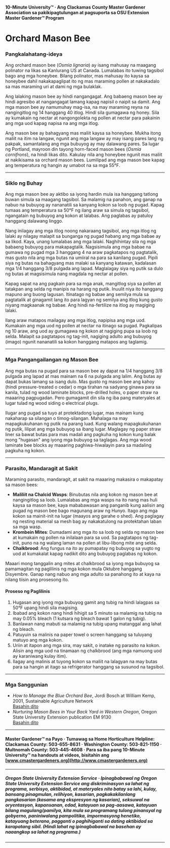 #### 10-Minute University™ · Ang Clackamas County Master Gardener Association sa pakikipagtulungan at pagsuporta sa OSU Extension Master Gardener™ Program

# Orchard Mason Bee

### Pangkalahatang-ideya

Ang orchard mason bee (*Osmia lignaria*) ay isang mahusay na maagang polinator na likas sa Kanlurang US at Canada. Lumalabas ito tuwing tagsibol bago ang mga honeybee. Bilang polinator, mas mahusay ito kaysa sa honeybee dahil nakakapaglipat ito ng mas maraming pollen at nakakadalo sa mas maraming uri at dami ng mga bulaklak.

Ang lalaking mason bee ay hindi nangangagat. Ang babaeng mason bee ay hindi agresibo at nangangagat lamang kapag napisil o naipit sa damit. Ang mga mason bee ay namumuhay mag-isa, na may maraming reyna na nangingitlog ng 14 hanggang 40 itlog. Hindi sila gumagawa ng honey. Sila ay kumakain ng nectar at nangongolekta ng pollen at nectar para pakainin ang mga uod kapag napisa na ang mga itlog.

Ang mason bee ay bahagyang mas maliit kaysa sa honeybee. Mukha itong maliit na itim na langaw, ngunit ang mga langaw ay may isang pares lang ng pakpak, samantalang ang mga bubuyog ay may dalawang pares. Sa lugar ng Portland, mayroon din tayong horn-faced mason bees (*Osmia cornifrons*), na hindi likas dito. Kakulay nila ang honeybee ngunit mas maliit at nakikisama sa orchard mason bees. Lumilipad ang mga mason bee kapag ang temperatura ng hangin ay umabot na sa mga 55°F.

---

### Siklo ng Buhay

Ang mga mason bee ay aktibo sa iyong hardin mula isa hanggang tatlong buwan simula sa maagang tagsibol. Sa malamig na panahon, ang ganap na nabuo na bubuyog ay nananatili sa kanyang kokon sa loob ng pugad. Kapag tumaas ang temperatura sa 50°F ng ilang araw sa simula ng tagsibol, ngangatain ng bubuyog ang kokon at lalabas. Ang paglabas ay patuloy hanggang dalawang linggo.

Nang inilagay ang mga itlog noong nakaraang tagsibol, ang mga itlog ng lalaki ay nilagay malapit sa bunganga ng pugad habang ang mga babae ay sa likod. Kaya, unang lumalabas ang mga lalaki. Naghihintay sila ng mga babaeng bubuyog para makapagtalik. Nagsisimula ang mga babae na gumawa ng pugad mga 3 hanggang 4 na araw pagkatapos ng pagtatalik, mas gusto nila ang mga butas na umiiral na para sa kanilang pugad. Pipili siya ng butas na bahagyang mas malaki sa kanyang katawan, kadalasan mga 1/4 hanggang 3/8 pulgada ang lapad. Maglalagay siya ng putik sa dulo ng butas at magsisimula nang magdala ng nectar at pollen.

Kapag sapat na ang pagkain para sa mga anak, mangitlog siya sa pollen at tatakpan ang selda ng manipis na harang ng putik. Inuulit niya ito hanggang mapuno ang buong lagusan. Itinatago ng babae ang semilya mula sa pagtatalik at ginagamit lang ito para lagyan ng semilya ang itlog kung gusto niyang magkaanak ng babae. Ang hindi na-fertilize na itlog ay magiging lalaki.

Ilang araw matapos mailagay ang mga itlog, napipisa ang mga uod. Kumakain ang mga uod ng pollen at nectar na itinago sa pugad. Pagkalipas ng 10 araw, ang uod ay gumagawa ng kokon at nagiging pupa sa loob ng selda. Malapit sa pagtatapos ng tag-init, nagiging adulto ang bubuyog (imago) ngunit nananatili sa kokon hanggang matapos ang taglamig.

---

### Mga Pangangailangan ng Mason Bee

Ang mga butas na pugad para sa mason bee ay dapat na 1/4 hanggang 3/8 pulgada ang lapad at mas mainam na 6 na pulgada ang lalim. Ang butas ay dapat bukas lamang sa isang dulo. Mas gusto ng mason bee ang kahoy (hindi pressure-treated o cedar) o mga tirahan na sadyang ginawa para sa kanila, tulad ng wood laminate blocks, pre-drilled holes, o paper straw na maaaring pagpugadan. Pero gumagamit din sila ng iba pang materyales at lugar tulad ng wood siding o electrical plugs.

Ilugar ang pugad sa tuyo at protektadong lugar, mas mainam kung nakaharap sa silangan o timog-silangan. Mahalaga na may mapagkukuhanan ng putik na parang luad. Kung walang mapagkukuhanan ng putik, lilipat ang mga bubuyog sa ibang lugar. Maglagay ng paper straw liner sa bawat butas para mas madali ang pagkuha ng kokon kung balak mong "hugasan" ang iyong mga bubuyog sa taglagas. Ang mga wood laminate bee blocks ay maaaring paghiwa-hiwalayin para sa madaling pagkuha ng kokon.

---

### Parasito, Mandaragit at Sakit

Maraming parasito, mandaragit, at sakit na maaaring makasira o makapatay sa mason bees:

- **Maliliit na Chalcid Wasps**: Binubutas nila ang kokon ng mason bee at nangingitlog sa loob. Lumalabas ang mga wasps na ito nang mas huli kaysa sa mason bee, kaya mababawasan ang panganib kung aalisin ang pugad ng mason bee bago magunang araw ng Hunyo. Itago ang mga kokon sa mainit-init na lugar (maayos ang garahe o shed). Ang paglagay ng nesting material sa mesh bag ay nakakatulong na protektahan laban sa mga wasp.
- **Krombein Mites**: Dumadami ang mga ito sa loob ng selda ng mason bee at kumakain ng pollen na inilalaan para sa uod. Sa pagtatapos ng tag-init, puno na ng walang laman na pollen at libu-libong mite ang selda.
- **Chalkbrood**: Ang fungus na ito ay pumapatay ng bubuyog sa yugto ng uod at kumakalat kapag nadikit dito ang bubuyog paglabas ng kokon.

Maaari mong tanggalin ang mites at chalkbrood sa iyong mga bubuyog sa pamamagitan ng paglilinis ng mga kokon mula Oktubre hanggang Disyembre. Ganap nang nabuo ang mga adulto sa panahong ito at kaya na nilang tiisin ang prosesong ito.

#### Proseso ng Paglilinis

1. Hugasan ang iyong mga bubuyog gamit ang tubig na hindi lalagpas sa 50°F upang hindi sila magising.
2. Ibabad ang kokon nang hindi hihigit sa 5 minuto sa malamig na tubig na may 0.05% bleach (1 kutsara ng bleach bawat 1 galon ng tubig).
3. Banlawan nang mabuti sa malamig na tubig upang matanggal ang lahat ng bleach.
4. Patuyuin sa malinis na paper towel o screen hanggang sa tuluyang matuyo ang mga kokon.
5. Uriin at itapon ang mga sira, may sakit, o inatake ng parasito na kokon. Alisin ang mga uod na tinamaan ng chalkbrood (ang mga namuong uod ay karaniwang kulay itim).
6. Ilagay ang malinis at tuyong kokon sa maliit na lalagyan na may butas para sa hangin at itago sa refrigerator hanggang sa susunod na tagsibol.

---

### Mga Sanggunian

- *How to Manage the Blue Orchard Bee*, Jordi Bosch at William Kemp, 2001, Sustainable Agriculture Network  
  [Basahin dito](https://www.sare.org/wpcontent/uploads/How_to_Manage_the_Blue_Orchard_Bee.pdf)
- *Nurturing Mason Bees in Your Back Yard in Western Oregon*, Oregon State University Extension publication EM 9130  
  [Basahin dito](https://catalog.extension.oregonstate.edu/em9130)

---

#### Master Gardener™ na Payo · Tumawag sa Home Horticulture Helpline: Clackamas County: 503-655-8631 · Washington County: 503-821-1150 · Multnomah County: 503-445-4608 · Para sa iba pang 10-Minute University™ na handouts at videos, bisitahin ang [www.cmastergardeners.org](http://www.cmastergardeners.org)

---

##### Oregon State University Extension Service · Ipinagbabawal ng Oregon State University Extension Service ang diskriminasyon sa lahat ng programa, serbisyo, aktibidad, at materyales nito batay sa lahi, kulay, bansang pinagmulan, relihiyon, kasarian, pagkakakilanlang pangkasarian (kasama ang ekspresyon ng kasarian), seksuwal na oryentasyon, kapansanan, edad, katayuan sa pag-aasawa, katayuan bilang magulang/pamilya, kita mula sa programang tulong pinansyal ng gobyerno, paniniwalang pampolitika, impormasyong henetiko, katayuang beterano, pagganti o paghihiganti sa dating aktibidad sa karapatang sibil. (Hindi lahat ng ipinagbabawal na basehan ay naaangkop sa lahat ng programa.)
---